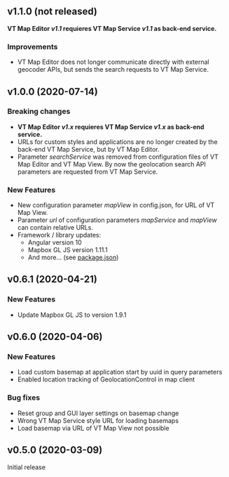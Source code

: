 ## v1.1.0 (not released)
__VT Map Editor _v1.1_ requieres VT Map Service _v1.1_ as back-end service.__
### Improvements
* VT Map Editor does not longer communicate directly with external geocoder APIs, but sends the search requests to VT Map Service.

## v1.0.0 (2020-07-14)
### Breaking changes
* __VT Map Editor _v1.x_ requieres VT Map Service _v1.x_ as back-end service.__
* URLs for custom styles and applications are no longer created by the back-end VT Map Service, but by VT Map Editor.
* Parameter _searchService_ was removed from configuration files of VT Map Editor and VT Map View. By now the geolocation search API parameters are requested from VT Map Service.

### New Features
* New configuration parameter _mapView_ in config.json, for URL of VT Map View.
* Parameter _url_ of configuration parameters _mapService_ and _mapView_ can contain relative URLs.
* Framework / library updates:
  * Angular version 10
  * Mapbox GL JS version 1.11.1
  * And more... (see [package.json](package.json))

## v0.6.1 (2020-04-21)
### New Features
* Update Mapbox GL JS to version 1.9.1

## v0.6.0 (2020-04-06)
### New Features
* Load custom basemap at application start by uuid in query parameters
* Enabled location tracking of GeolocationControl in map client

### Bug fixes
* Reset group and GUI layer settings on basemap change
* Wrong VT Map Service style URL for loading basemaps 
* Load basemap via URL of VT Map View not possible

## v0.5.0 (2020-03-09)
Initial release
